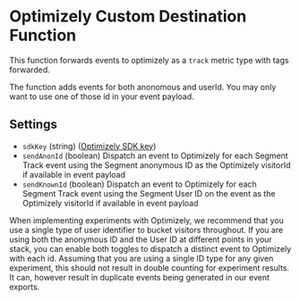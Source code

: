 # Optimizely Custom Destination Function

This function forwards events to optimizely as a `track` metric type with tags forwarded.

The function adds events for both anonomous and userId.  You may only want to use one of those id in your event payload.  
## Settings

- `sdkKey` (string) ([Optimizely SDK key](https://docs.developers.optimizely.com/full-stack/docs/initialize-sdk-javascript#section-parameters))
- `sendAnonId` (boolean) Dispatch an event to Optimizely for each Segment Track event using the Segment anonymous ID as the Optimizely visitorId if available in event payload
- `sendKnownId` (boolean) Dispatch an event to Optimizely for each Segment Track event using the Segment User ID on the event as the Optimizely visitorId if available in event payload

When implementing experiments with Optimizely, we recommend that you use a single type of user identifier to bucket visitors throughout. If you are using both the anonymous ID and the User ID at different points in your stack, you can enable both toggles to dispatch a distinct event to Optimizely with each id. Assuming that you are using a single ID type for any given experiment, this should not result in double counting for experiment results. It can, however result in duplicate events being generated in our event exports. 
